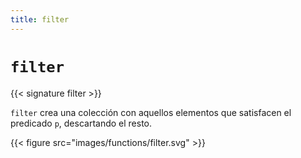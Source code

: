 ```yaml
---
title: filter
---
```


# `filter`

{{< signature filter >}}

`filter` crea una colección con aquellos elementos que satisfacen el predicado `p`, descartando el resto.

{{< figure src="images/functions/filter.svg" >}}

